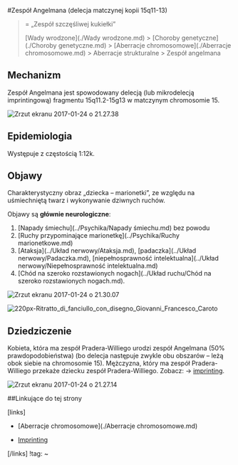 #Zespół Angelmana (delecja matczynej kopii 15q11-13)

> = „Zespół szczęśliwej kukiełki”
>
> [Wady wrodzone](./Wady wrodzone.md) > [Choroby genetyczne](./Choroby genetyczne.md) > [Aberracje chromosomowe](./Aberracje chromosomowe.md) > Aberracje strukturalne > Zespół angelmana



## Mechanizm

Zespół Angelmana jest spowodowany delecją (lub mikrodelecją imprintingową) fragmentu 15q11.2-15g13 w matczynym chromosomie 15.

![Zrzut ekranu 2017-01-24 o 21.27.38](img/1_Zrzut_ekranu_2017-01-24_o_21.27.38.png)



## Epidemiologia

Występuje z częstością 1:12k.



## Objawy

Charakterystyczny obraz „dziecka – marionetki”, ze względu na uśmiechniętą twarz i wykonywanie dziwnych ruchów. 

Objawy są **głównie neurologiczne**:

1. [Napady śmiechu](../Psychika/Napady śmiechu.md) bez powodu
2. [Ruchy przypominające marionetkę](../Psychika/Ruchy marionetkowe.md)
3. [Ataksja](../Układ nerwowy/Ataksja.md), [padaczka](../Układ nerwowy/Padaczka.md), [niepełnosprawność intelektualna](../Układ nerwowy/Niepełnosprawność intelektualna.md)
4. [Chód na szeroko rozstawionych nogach](../Układ ruchu/Chód na szeroko rozstawionych nogach.md).


![Zrzut ekranu 2017-01-24 o 21.30.07](img/1_Zrzut_ekranu_2017-01-24_o_21.30.07.png)

![220px-Ritratto_di_fanciullo_con_disegno_Giovanni_Francesco_Caroto](img/1_220px-Ritratto_di_fanciullo_con_disegno_Giovanni_Francesco_Caroto.jpg)



## Dziedziczenie

Kobieta, która ma zespół Pradera-Williego urodzi zespół Angelmana (50% prawdopodobieństwa) (bo delecja następuje zwykle obu obszarów – leżą obok siebie na chromosomie 15). Mężczyzna, który ma zespół Pradera-Williego przekaże dziecku zespół Pradera-Williego. Zobacz: → [imprinting](../../Genetyka/Imprinting.md).

![Zrzut ekranu 2017-01-24 o 21.27.14](img/1_Zrzut_ekranu_2017-01-24_o_21.27.14.png)



##Linkujące do tej strony

[links]

- [Aberracje chromosomowe](./Aberracje chromosomowe.md)

- [Imprinting](../../Genetyka/Imprinting.md)


[/links]
!tag:
~


